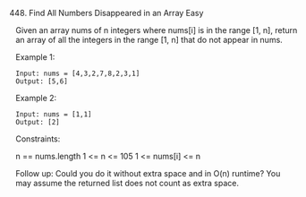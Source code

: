 448. Find All Numbers Disappeared in an Array
Easy

Given an array nums of n integers where nums[i] is in the range [1, n], return an array of all the integers in the range [1, n] that do not appear in nums.

 

Example 1:
```
Input: nums = [4,3,2,7,8,2,3,1]
Output: [5,6]
```
Example 2:
```
Input: nums = [1,1]
Output: [2]
``` 

Constraints:

n == nums.length
1 <= n <= 105
1 <= nums[i] <= n
 

Follow up: Could you do it without extra space and in O(n) runtime? You may assume the returned list does not count as extra space.